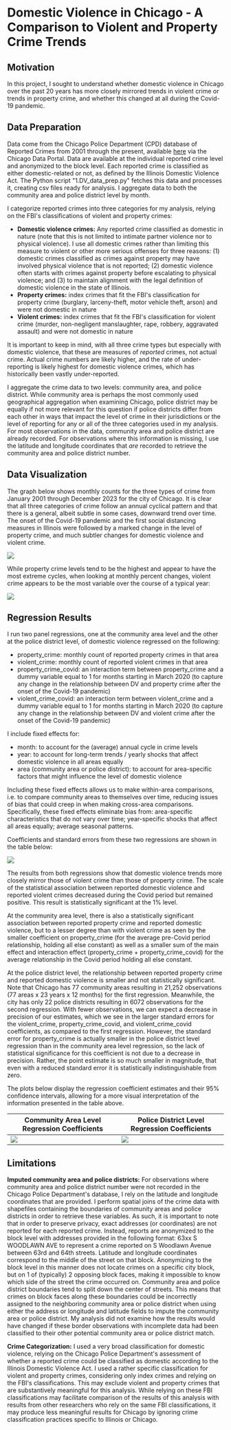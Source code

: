 # Domestic Violence in Chicago - A Comparison to Violent and Property Crime Trends

## Motivation
In this project, I sought to understand whether domestic violence in Chicago over the past 20 years has more closely mirrored trends in violent crime or trends in property crime, and whether this changed at all during the Covid-19 pandemic. 

## Data Preparation
Data come from the Chicago Police Department (CPD) database of Reported Crimes from 2001 through the present, available [here](https://data.cityofchicago.org/Public-Safety/Crimes-2001-to-Present/ijzp-q8t2/about_data) via the Chicago Data Portal. Data are available at the individual reported crime level and anonymized to the block level. Each reported crime is classified as either domestic-related or not, as defined by the Illinois Domestic Violence Act. The Python script "1.DV_data_prep.py" fetches this data and processes it, creating csv files ready for analysis. I aggregate data to both the community area and police district level by month.

I categorize reported crimes into three categories for my analysis, relying on the FBI's classifications of violent and property crimes:

- __Domestic violence crimes:__ Any reported crime classified as domestic in nature (note that this is not limited to intimate partner violence nor to physical violence). I use all domestic crimes rather than limiting this measure to violent or other more serious offenses for three reasons: (1) domestic crimes classified as crimes against property may have involved physical violence that is not reported; (2) domestic violence often starts with crimes against property before escalating to physical violence; and (3) to maintain alignment with the legal definition of domestic violence in the state of Illinois.
- __Property crimes:__ index crimes that fit the FBI's classification for property crime (burglary, larceny-theft, motor vehicle theft, arson) and were not domestic in nature
- __Violent crimes:__ index crimes that fit the FBI's classification for violent crime (murder, non-negligent manslaughter, rape, robbery, aggravated assault) and were not domestic in nature

It is important to keep in mind, with all three crime types but especially with domestic violence, that these are measures of *reported* crimes, not actual crime. Actual crime numbers are likely higher, and the rate of under-reporting is likely highest for domestic violence crimes, which has historically been vastly under-reported.

I aggregate the crime data to two levels: community area, and police district. While community area is perhaps the most commonly used geographical aggregation when examining Chicago, police district may be equally if not more relevant for this question if police districts differ from each other in ways that impact the level of crime in their jurisdictions or the level of reporting for any or all of the three categories used in my analysis. For most observations in the data, community area and police district are already recorded. For observations where this information is missing, I use the latitude and longitude coordinates that *are* recorded to retrieve the community area and police district number. 

## Data Visualization
The graph below shows monthly counts for the three types of crime from January 2001 through December 2023 for the city of Chicago. It is clear that all three categories of crime follow an annual cyclical pattern and that there is a general, albeit subtle in some cases, downward trend over time. The onset of the Covid-19 pandemic and the first social distancing measures in Illinois were followed by a marked change in the level of property crime, and much subtler changes for domestic violence and violent crime.

<img src="https://github.com/carolinedavidson/Chicago_DV_trends/blob/bb7d60f1e8d53d09ce1e10c6ec1c2d98c3e114d8/images/crimes_by_month_type.png">

While property crime levels tend to be the highest and appear to have the most extreme cycles, when looking at monthly percent changes, violent crime appears to be the most variable over the course of a typical year:

<img src="https://github.com/carolinedavidson/Chicago_DV_trends/blob/bb7d60f1e8d53d09ce1e10c6ec1c2d98c3e114d8/images/percent_changes_graph.png">

## Regression Results
I run two panel regressions, one at the community area level and the other at the police district level, of domestic violence regressed on the following:

- property_crime: monthly count of reported property crimes in that area 
- violent_crime: monthly count of reported violent crimes in that area 
- property_crime_covid: an interaction term between property_crime and a dummy variable equal to 1 for months starting in March 2020 (to capture any change in the relationship between DV and property crime after the onset of the Covid-19 pandemic)
- violent_crime_covid: an interaction term between violent_crime and a dummy variable equal to 1 for months starting in March 2020 (to capture any change in the relationship between DV and violent crime after the onset of the Covid-19 pandemic)

I include fixed effects for: 
- month: to account for the (average) annual cycle in crime levels
- year: to account for long-term trends / yearly shocks that affect domestic violence in all areas equally
- area (community area or police district): to account for area-specific factors that might influence the level of domestic violence

Including these fixed effects allows us to make within-area comparisons, i.e. to compare community areas to themselves over time, reducing issues of bias that could creep in when making cross-area comparisons. Specifically, these fixed effects eliminate bias from: area-specific characteristics that do not vary over time; year-specific shocks that affect all areas equally; average seasonal patterns.

Coefficients and standard errors from these two regressions are shown in the table below: 

<img src="https://github.com/carolinedavidson/Chicago_DV_trends/blob/bb7d60f1e8d53d09ce1e10c6ec1c2d98c3e114d8/images/combined_table.png">

The results from both regressions show that domestic violence trends more closely mirror those of violent crime than those of property crime. The scale of the statistical association between reported domestic violence and reported violent crimes decreased during the Covid period but remained positive. This result is statistically significant at the 1% level. 

At the community area level, there is also a statistically significant association between reported property crime and reported domestic violence, but to a lesser degree than with violent crime as seen by the smaller coefficient on property_crime (for the average pre-Covid period relationship, holding all else constant) as well as a smaller sum of the main effect and interaction effect (property_crime + property_crime_covid) for the average relationship in the Covid period holding all else constant. 

At the police district level, the relationship between reported property crime and reported domestic violence is smaller and not statistically significant. Note that Chicago has 77 community areas resulting in 21,252 observations (77 areas x 23 years x 12 months) for the first regression. Meanwhile, the city has only 22 police districts resulting in 6072 observations for the second regression. With fewer observations, we can expect a decrease in precision of our estimates, which we see in the larger standard errors for the violent_crime, property_crime_covid, and violent_crime_covid coefficients, as compared to the first regression. However, the standard error for property_crime is actually smaller in the police district level regression than in the community area level regression, so the lack of statistical significance for this coefficient is not due to a decrease in precision. Rather, the point estimate is so much smaller in magnitude, that even with a reduced standard error it is statistically indistinguishable from zero. 

The plots below display the regression coefficient estimates and their 95% confidence intervals, allowing for a more visual interpretation of the information presented in the table above. 

| Community Area Level Regression Coefficients  | Police District Level Regression Coefficients |
| ------------- | ------------- |
| <img src="https://github.com/carolinedavidson/Chicago_DV_trends/blob/bb7d60f1e8d53d09ce1e10c6ec1c2d98c3e114d8/images/comm_areas_coeffs_cropped.png">  | <img src="https://github.com/carolinedavidson/Chicago_DV_trends/blob/bb7d60f1e8d53d09ce1e10c6ec1c2d98c3e114d8/images/districts_coeffs_cropped.png">  |

## Limitations

__Imputed community area and police districts:__ For observations where community area and police district number were not recorded in the Chicago Police Department's database, I rely on the latitude and longitude coordinates that are provided. I perform spatial joins of the crime data with shapefiles containing the boundaries of community areas and police districts in order to retrieve these variables. As such, it is important to note that in order to preserve privacy, exact addresses (or coordinates) are not reported for each reported crime. Instead, reports are anonymized to the block level with addresses provided in the following format: 63xx S WOODLAWN AVE to represent a crime reported on S Woodlawn Avenue between 63rd and 64th streets. Latitude and longitude coordinates correspond to the middle of the street on that block. Anonymizing to the block level in this manner does not locate crimes on a specific city block, but on 1 of (typically) 2 opposing block faces, making it impossible to know which side of the street the crime occurred on. Community area and police district boundaries tend to split down the center of streets. This means that crimes on block faces along these boundaries could be incorrectly assigned to the neighboring community area or police district when using either the address or longitude and latitude fields to impute the community area or police district. My analysis did not examine how the results would have changed if these border observations with incomplete data had been classified to their other potential community area or police district match.

__Crime Categorization:__ I used a very broad classification for domestic violence, relying on the Chicago Police Department's assessment of whether a reported crime could be classified as domestic according to the Illinois Domestic Violence Act. I used a rather specific classification for violent and property crimes, considering only index crimes and relying on the FBI's classifications. This may exclude violent and property crimes that are substantively meaningful for this analysis. While relying on these FBI classifications may facilitate comparison of the results of this analysis with results from other researchers who rely on the same FBI classifications, it may produce less meaningful results for Chicago by ignoring crime classification practices specific to Illinois or Chicago. 


